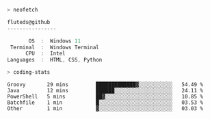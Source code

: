 ```zsh
> neofetch
```

<!--align="left" src="https://github.com/fluteds.png" alt="logo.png" width="200"/>-->

```csharp
fluteds@github
----------------

       OS  :  Windows 11
 Terminal  :  Windows Terminal
      CPU  :  Intel
Languages  :  HTML, CSS, Python
```

```zsh
> coding-stats
```

<!--START_SECTION:waka-->

```text
Groovy       29 mins         █████████████▓░░░░░░░░░░░   54.49 %
Java         12 mins         ██████░░░░░░░░░░░░░░░░░░░   24.11 %
PowerShell   5 mins          ██▓░░░░░░░░░░░░░░░░░░░░░░   10.85 %
Batchfile    1 min           █░░░░░░░░░░░░░░░░░░░░░░░░   03.53 %
Other        1 min           ▓░░░░░░░░░░░░░░░░░░░░░░░░   03.03 %
```

<!--END_SECTION:waka-->
